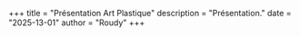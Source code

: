 +++
title = "Présentation Art Plastique"
description = "Présentation."
date = "2025-13-01"
author = "Roudy"
+++
